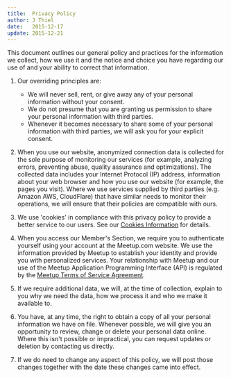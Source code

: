 ```yaml
---
title:  Privacy Policy
author: J Thiel
date:   2015-12-17
update: 2015-12-21
---
```


This document outlines our general policy and practices for the information we collect, how we use it 
and the notice and choice you have regarding our use of and your ability to correct that information.

1.  Our overriding principles are: 

     - We will never sell, rent, or give away any of your personal information without your consent.
     - We do not presume that you are granting us permission to share your personal information with third parties.
     - Whenever it becomes necessary to share some of your personal information with third parties, 
       we will ask you for your explicit consent.

2.  When you use our website, anonymized connection data is collected for the sole purpose of monitoring our
    services (for example, analyzing errors, preventing abuse, quality assurance and optimizations).
    The collected data includes your Internet Protocol (IP) address, information about your web browser and 
    how you use our website (for example, the pages you visit). 
    Where we use services supplied by third parties (e.g. Amazon AWS, CloudFlare) that have similar
    needs to monitor their operations, we will ensure that their policies are compatible with ours.

3.  We use 'cookies' in compliance with this privacy policy to provide a better service to our users. 
    See our <a href="http://terms.london-sailing.com/cookies" target="_blank">Cookies Information</a> 
    for details.

4.  When you access our Member's Section, we require you to authenticate yourself using your
    account at the Meetup.com website. We use the information provided by Meetup to establish
    your identity and provide you with personalized services. Your relationship with Meetup
    and our use of the Meetup Application Programming Interface (API) is regulated by the
    <a href="http://www.meetup.com/terms/" target="_blank">Meetup Terms of Service Agreement</a>.

5.  If we require additional data, we will, at the time of collection, explain to you why 
    we need the data, how we process it and who we make it available to.

6.  You have, at any time, the right to obtain a copy of all your personal information we have on file.
    Whenever possible, we will give you an opportunity to review, change or delete your personal data online.
    Where this isn't possible or impractical, you can request updates or deletion by contacting us directly.

7.  If we do need to change any aspect of this policy, we will post those changes together with 
    the date these changes came into effect.

